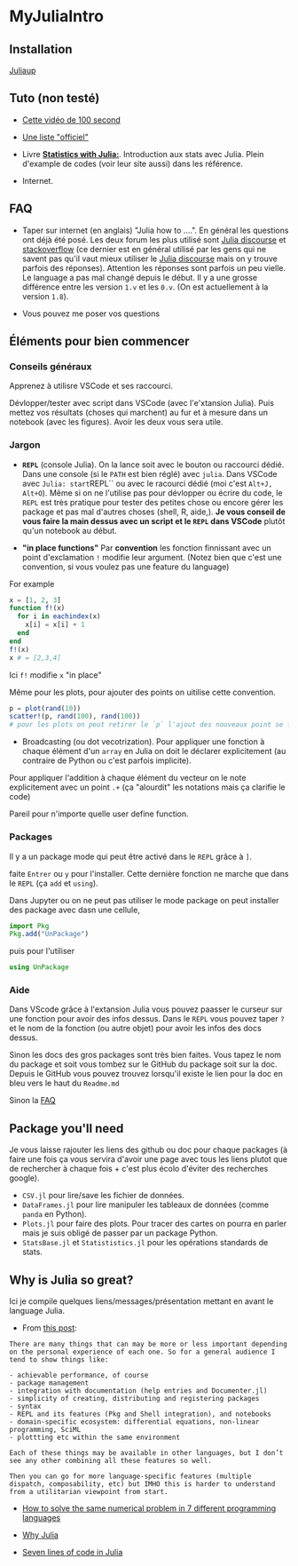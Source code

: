 # MyJuliaIntro

## Installation

[Juliaup](https://github.com/JuliaLang/juliaup)

## Tuto (non testé)

- [Cette vidéo de 100 second](https://www.youtube.com/watch?v%3DJYs_94znYy0)

- [Une liste "officiel"](https://julialang.org/learning/tutorials/)
- Livre [**Statistics with Julia:**](https://github.com/dmetivie/2022_Projet_M1_SSD_B/blob/main/Julia/StatisticsWithJuliaDRAFT.pdf). Introduction aux stats avec Julia. Plein d'example de codes (voir leur site aussi) dans les référence.

- Internet.

## FAQ

- Taper sur internet (en anglais) "Julia how to ....".
En général les questions ont déjà été posé. Les deux forum les plus utilisé sont [Julia discourse](https://discourse.julialang.org/) et [stackoverflow](https://stackoverflow.com/) (ce dernier est en général utilisé par les gens qui ne savent pas qu'il vaut mieux utiliser le [Julia discourse](https://discourse.julialang.org/) mais on y trouve parfois des réponses).
Attention les réponses sont parfois un peu vielle. Le language a pas mal changé depuis le début.
Il y a une grosse différence entre les version `1.v` et les `0.v`. (On est actuellement à la version `1.8`).

- Vous pouvez me poser vos questions

## Éléments pour bien commencer

### Conseils généraux

Apprenez à utilisre VSCode et ses raccourci.

Dévlopper/tester avec script dans VSCode (avec l'e'xtansion Julia). Puis mettez vos résultats (choses qui marchent) au fur et à mesure dans un notebook (avec les figures).
Avoir les deux vous sera utile.

### Jargon

- **`REPL`** (console Julia). On la lance soit avec le bouton ou raccourci dédié. Dans une console (si le `PATH` est bien réglé) avec `julia`.
Dans VSCode avec `Julia: start`REPL`` ou avec le racourci dédié (moi c'est `Alt+J, Alt+O`).
Même si on ne l'utilise pas pour dévlopper ou écrire du code, le `REPL` est très pratique pour tester des petites chose ou encore gérer les package et pas mal d'autres choses (shell, R, aide,).
**Je vous conseil de vous faire la main dessus avec un script et le `REPL` dans VSCode** plutôt qu'un notebook au début.

- **"in place functions"** Par **convention** les fonction finnissant avec un point d'exclamation `!` modifie leur argument. (Notez bien que c'est une convention, si vous voulez pas une feature du language)

For example

```julia
x = [1, 2, 3]
function f!(x)
  for i in eachindex(x)
    x[i] = x[i] + 1
  end
end
f!(x)
x # = [2,3,4]
```

Ici `f!` modifie `x` "in place"

Même pour les plots, pour ajouter des points on uitilise cette convention.

```julia
p = plot(rand(10)) 
scatter!(p, rand(100), rand(100))
# pour les plots on peut retirer le `p` l'ajout des nouveaux point se fera sur la dernière figure.
```

- Broadcasting (ou dot vecotrization). Pour appliquer une fonction à chaque élément d'un `array` en Julia on doit le déclarer explicitement (au contraire de Python ou c'est parfois implicite).


Pour appliquer l'addition à chaque élément du vecteur on le note explicitement avec un point `.+` (ça "alourdit" les notations mais ça clarifie le code)


Pareil pour n'importe quelle user define function.


### Packages

Il y a un package mode qui peut être activé dans le `REPL` grâce à `]`.


faite `Entrer` ou `y` pour l'installer. Cette dernière fonction ne marche que dans le `REPL` (ça `add` et `using`).

Dans Jupyter ou on ne peut pas utiliser le mode package on peut installer des package avec dasn une cellule,

```julia
import Pkg
Pkg.add("UnPackage")
```

puis pour l'utiliser

```julia
using UnPackage
```

### Aide

Dans VScode grâce à l'extansion Julia vous pouvez paasser le curseur sur une fonction pour avoir des infos dessus.
Dans le `REPL` vous pouvez taper `?` et le nom de la fonction (ou autre objet) pour avoir les infos des docs dessus.


Sinon les docs des gros packages sont très bien faites. Vous tapez le nom du package et soit vous tombez sur le GitHub du package soit sur la doc.
Depuis le GitHub vous pouvez trouvez lorsqu'il existe le lien pour la doc en bleu vers le haut du `Readme.md`

Sinon la [FAQ](https://github.com/dmetivie/2022_Projet_M1_SSD_B/blob/main/Julia/README.md#L112##FAQ)

## Package you'll need

Je vous laisse rajouter les liens des github ou doc pour chaque packages (à faire une fois ça vous servira d'avoir une page avec tous les liens plutot que de rechercher à chaque fois + c'est plus écolo d'éviter des recherches google).

- `CSV.jl` pour lire/save les fichier de données.
- `DataFrames.jl` pour lire manipuler les tableaux de données (comme `panda` en Python).
- `Plots.jl` pour faire des plots. Pour tracer des cartes on pourra en parler mais je suis obligé de passer par un package Python.
- `StatsBase.jl` et `Statististics.jl` pour les opérations standards de stats.

## Why is Julia so great?

Ici je compile quelques liens/messages/présentation mettant en avant le language Julia.

- From [this post](https://discourse.julialang.org/t/why-is-julia-so-great/94718/4?u=dmetivie):

```quote
There are many things that can may be more or less important depending on the personal experience of each one. So for a general audience I tend to show things like:

- achievable performance, of course
- package management
- integration with documentation (help entries and Documenter.jl)
- simplicity of creating, distributing and registering packages
- syntax
- REPL and its features (Pkg and Shell integration), and notebooks
- domain-specific ecosystem: differential equations, non-linear programming, SciML
- plottting etc within the same environment

Each of these things may be available in other languages, but I don’t see any other combining all these features so well.

Then you can go for more language-specific features (multiple dispatch, composability, etc) but IMHO this is harder to understand from a utilitarian viewpoint from start.
```

- [How to solve the same numerical problem in 7 different programming languages](https://medium.com/%40andreaskuhn92/how-to-solve-the-same-numerical-problem-in-7-different-programming-languages-a64daac3ed64)

- [Why Julia](https://github.com/johnfgibson/whyjulia)

- [Seven lines of code in Julia](https://discourse.julialang.org/t/seven-lines-of-julia-examples-sought/50416?filter%3Dsummary)
